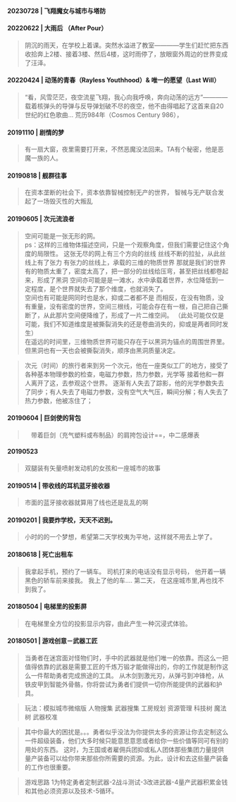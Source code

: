 #### 20230728 | 飞翔魔女与城市与塔防


#### 20220622 | 大雨后 （After Pour）
> 阴沉的雨天，在学校上着课。突然水溢进了教室————学生们赶忙把东西收拾奔上2楼、接着3楼、然后4楼，这时雨停了，放眼窗外周边的世界变成了汪泽。

#### 20220424 | 动荡的青春（Rayless Youthhood）& 唯一的愿望（Last Will）
> “看，风雪茫茫，夜空流星飞翔，我心向我呼唤，奔向动荡的远方”————载着核弹头的导弹与反导弹划破不尽的夜空，他不由得唱起了这首来自20世纪的红色歌曲...
> 荒历984年（Cosmos Century 986），

#### 20191110 | 剧情的梦
> 有一扇大窗，夜里需要打开来，不然恶魔没法回来。TA有个秘密，他是恶魔一族的人。

#### 20190818 | 舰群往事
> 在资本垄断的社会下，资本依靠智械控制无产的世界，
智械与无产联合发起了一场毁灭性的大叛乱

#### 20190605 | 次元流浪者
> 空间可能是一张无形的网。  
ps：这样的三维物体描述空间，只是一个观察角度，但我们需要记住这个角度的局限性。
这张无尽的网上有三个方向的丝线
丝线不断的拉扯，从此丝线上有了张力
有张力的丝线上，承载的三维的物质世界
那就是我们的世界  
有的物质太重了，密度太高了，把一部分的丝线给压弯，甚至把丝线都卷起来，形成了黑洞
空间亦可能是是一滩水，水中承载着世界，水位降低到一定程度，是个世界就失去了那个维度，也就消失了。  
空间也有可能是网同时也是水，抑或二者都不是
而相反，在没有物质，没有重量，没有密度的世界，空间三根线，可能会存在有一根，自己把自己撕断了，从此那片空间便降维了，形成了一片二维空间。
（此处可能仅仅是可能，我们不知道维度是被撕裂消失的还是卷曲消失的，抑或是两者同时发生）  
在遥远的时间里，三维物质世界可能只存在于以黑洞为锚点的周围世界里。
但黑洞也有一天也会被撕裂消失，顺序由黑洞质量决定。

> 次元（时间）的旅行者来到另一个次元，他在一座类似工厂的地方，接受了各种基本物理参数的检查，电磁力参数，热力参数，光学等
接着他和一群人离开了这，去参观这个世界。
逐渐有人失去了踪影，他的光学参数失去了同步；有人失去了电磁力参数，没有空气大气压，瞬间分解；有人失去了热力参数，他被冻住了；

#### 20190604 | 巨剑使的背包
>　带着巨剑（充气塑料或布制品）的肩挎包设计==，中二感爆表

#### 20190523 
> 双腿装有矢量喷射发动机的女孩和一座城市的故事

#### 20190514 | 带收线的耳机蓝牙接收器
> 市面的蓝牙接收器就算用了线也还是乱乱的啊

#### 20190201 | 我要炸学校，天天不迟到。
> 小时的的一个梦想，希望第二天学校夷为平地，这样就不用去上学了。

#### 20180618 | 死亡出租车
> 我拿起手机，预约了一辆车。
司机打来的电话没有显示号码，
他开着一辆黑色的轿车前来接我。
我上了他的车....
第二天，
在这座城市里,再也找不到我了。

#### 20180504 | 电梯里的投影屏
> 在电梯里全方位的投影显示内容，由此产生一种沉浸式体验。

#### 20180501 | 游戏创意－武器工匠
> 当勇者在迷宫面对怪物们时，手中的武器就是他们唯一的依靠。而这么一把值得依靠的武器是需要工匠的千炼万锻才能做得出的，你的工作就是制作这么一件帮助勇者完成旅途的工具。
从木剑到激光刃，从弹弓到冲锋枪，从铁皮甲到智能外骨骼，你将尝试为勇者们提供一切你所能提供的武器和护具。

> 玩法：模拟城市微缩版
人物搜集
武器搜集
工房规划
资源管理
科技树 魔法树
武器校准

> 其中你最大的困扰是。。。勇者似乎没法为你提供太多的资源让你去定制这么一件超级装备，他们大多时候只能意思意思或者给你一些价值等同可有别的用处的东西。
这时，为王国或者雇佣兵团抑或私人团体那些集团力量提供量产装备可以给你带来那些你所需要的资源。为此，设计和去这些量产装备的工作也很重要。

> 游戏思路 1为特定勇者定制武器-2战斗测试-3改进武器-4量产武器积累金钱和其他必须资源以及技术-5循环。